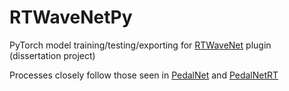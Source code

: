 # RTWaveNetPy
PyTorch model training/testing/exporting for [RTWaveNet](https://github.com/ross-ca/RTWaveNet) plugin (dissertation project)

Processes closely follow those seen in [PedalNet](https://github.com/teddykoker/pedalnet) and [PedalNetRT](https://github.com/GuitarML/PedalNetRT)
